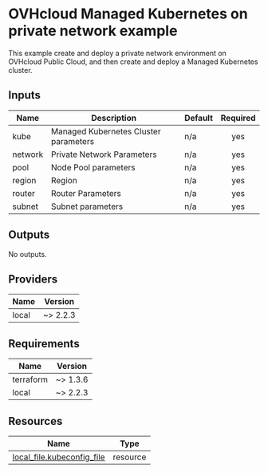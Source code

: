 <!-- BEGIN_TF_DOCS -->

# OVHcloud Managed Kubernetes on private network example

This example create and deploy a private network environment on OVHcloud Public Cloud, and then create and deploy a Managed Kubernetes cluster.

## Inputs

| Name | Description | Default | Required |
|------|-------------|---------|:--------:|
| kube | Managed Kubernetes Cluster parameters | n/a | yes |
| network | Private Network Parameters | n/a | yes |
| pool | Node Pool parameters | n/a | yes |
| region | Region | n/a | yes |
| router | Router Parameters | n/a | yes |
| subnet | Subnet parameters | n/a | yes |

## Outputs

No outputs.

## Providers

| Name | Version |
|------|---------|
| local | ~> 2.2.3 |

## Requirements

| Name | Version |
|------|---------|
| terraform | ~> 1.3.6 |
| local | ~> 2.2.3 |

## Resources

| Name | Type |
|------|------|
| [local_file.kubeconfig_file](https://registry.terraform.io/providers/hashicorp/local/latest/docs/resources/file) | resource |
<!-- END_TF_DOCS -->